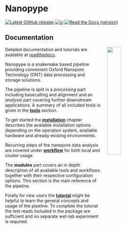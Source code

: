 # Nanopype

[![Latest GitHub release](https://img.shields.io/github/release/giesselmann/nanopype.svg)](https://github.com/giesselmann/nanopype/releases/latest) [![ci](https://github.com/giesselmann/nanopype/actions/workflows/ci.yml/badge.svg)](https://github.com/giesselmann/nanopype/actions/workflows/ci.yml) [![Read the Docs (version)](https://img.shields.io/readthedocs/nanopype/latest.svg)](https://nanopype.readthedocs.io/en/latest/)

## Documentation

<img align="right" src="https://github.com/giesselmann/nanopype/blob/master/docs/images/workflow.png" width="30%" hspace="20">

Detailed documentation and tutorials are available at [readthedocs](https://nanopype.readthedocs.io/en/latest/).

Nanopype is a snakemake based pipeline providing convenient Oxford Nanopore Technology (ONT) data processing and storage solutions.

The pipeline is split in a *processing* part including basecalling and alignment and an *analysis* part covering further downstream applications.
A summary of all included tools is given in the **[tools](https://nanopype.readthedocs.io/en/latest/tools/)** section.

To get started the **[installation](https://nanopype.readthedocs.io/en/latest/installation/prerequisites/)** chapter describes the available installation options depending on the operation system, available hardware and already existing environments.

Recurring steps of the nanopore data analysis are covered under **[workflow](https://nanopype.readthedocs.io/en/latest/usage/general/)** for both local and cluster usage.

The **modules** part covers an in depth description of all available tools and workflows together with their respective configuration options. This section is the main reference of the pipeline.

Finally for new users the **[tutorial](https://nanopype.readthedocs.io/en/latest/examples/intro/)** might be helpful to learn the general concepts and usage of the pipeline. To complete the tutorial the test reads included in the package are sufficient and no separate wet-lab experiment is required.
